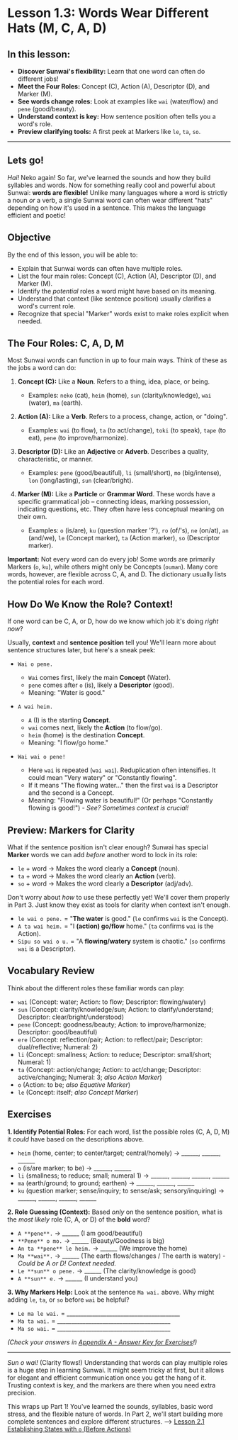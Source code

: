 
# Lesson 1.3: Words Wear Different Hats (M, C, A, D)

## In this lesson:

*   **Discover Sunwai's flexibility:** Learn that one word can often do different jobs!
*   **Meet the Four Roles:** Concept (C), Action (A), Descriptor (D), and Marker (M).
*   **See words change roles:** Look at examples like `wai` (water/flow) and `pene` (good/beauty).
*   **Understand context is key:** How sentence position often tells you a word's role.
*   **Preview clarifying tools:** A first peek at Markers like `le`, `ta`, `so`.

---
## Lets go!

*Hai!* Neko again! So far, we've learned the sounds and how they build syllables and words. Now for something really cool and powerful about Sunwai: **words are flexible!** Unlike many languages where a word is strictly a noun *or* a verb, a single Sunwai word can often wear different "hats" depending on how it's used in a sentence. This makes the language efficient and poetic!

## Objective

By the end of this lesson, you will be able to:

*   Explain that Sunwai words can often have multiple roles.
*   List the four main roles: Concept (C), Action (A), Descriptor (D), and Marker (M).
*   Identify the *potential* roles a word might have based on its meaning.
*   Understand that context (like sentence position) usually clarifies a word's current role.
*   Recognize that special "Marker" words exist to make roles explicit when needed.

## The Four Roles: C, A, D, M

Most Sunwai words can function in up to four main ways. Think of these as the jobs a word can do:

1.  **Concept (C):** Like a **Noun**. Refers to a thing, idea, place, or being.
    *   Examples: `neko` (cat), `heim` (home), `sun` (clarity/knowledge), `wai` (water), `ma` (earth).

2.  **Action (A):** Like a **Verb**. Refers to a process, change, action, or "doing".
    *   Examples: `wai` (to flow), `ta` (to act/change), `toki` (to speak), `tape` (to eat), `pene` (to improve/harmonize).

3.  **Descriptor (D):** Like an **Adjective** or **Adverb**. Describes a quality, characteristic, or manner.
    *   Examples: `pene` (good/beautiful), `li` (small/short), `mo` (big/intense), `lon` (long/lasting), `sun` (clear/bright).

4.  **Marker (M):** Like a **Particle** or **Grammar Word**. These words have a specific grammatical job – connecting ideas, marking possession, indicating questions, etc. They often have less conceptual meaning on their own.
    *   Examples: `o` (is/are), `ku` (question marker '?'), `ro` (of/'s), `ne` (on/at), `an` (and/we), `le` (Concept marker), `ta` (Action marker), `so` (Descriptor marker).

**Important:** Not every word can do every job! Some words are primarily Markers (`o`, `ku`), while others might only be Concepts (`ouman`). Many core words, however, are flexible across C, A, and D. The dictionary usually lists the potential roles for each word.

## How Do We Know the Role? Context!

If one word can be C, A, or D, how do we know which job it's doing *right now*?

Usually, **context** and **sentence position** tell you! We'll learn more about sentence structures later, but here's a sneak peek:

*   `Wai o pene.`
    *   `Wai` comes first, likely the main **Concept** (Water).
    *   `pene` comes after `o` (is), likely a **Descriptor** (good).
    *   Meaning: "Water is good."

*   `A wai heim.`
    *   `A` (I) is the starting **Concept**.
    *   `wai` comes next, likely the **Action** (to flow/go).
    *   `heim` (home) is the destination **Concept**.
    *   Meaning: "I flow/go home."

*   `Wai wai o pene!`
    *   Here `wai` is repeated (`wai wai`). Reduplication often intensifies. It could mean "Very watery" or "Constantly flowing".
    *   If it means "The flowing water..." then the first `wai` is a Descriptor and the second is a Concept.
    *   Meaning: "Flowing water is beautiful!" (Or perhaps "Constantly flowing is good!") - *See? Sometimes context is crucial!*

## Preview: Markers for Clarity

What if the sentence position isn't clear enough? Sunwai has special **Marker** words we can add *before* another word to lock in its role:

*   `le` + word -> Makes the word clearly a **Concept** (noun).
*   `ta` + word -> Makes the word clearly an **Action** (verb).
*   `so` + word -> Makes the word clearly a **Descriptor** (adj/adv).

Don't worry about *how* to use these perfectly yet! We'll cover them properly in Part 3. Just know they exist as tools for clarity when context isn't enough.

*   `le wai o pene.` = "**The water** is good." (`le` confirms `wai` is the Concept).
*   `A ta wai heim.` = "I **(action) go/flow** home." (`ta` confirms `wai` is the Action).
*   `Sipu so wai o u.` = "A **flowing/watery** system is chaotic." (`so` confirms `wai` is a Descriptor).

## Vocabulary Review

Think about the different roles these familiar words can play:

*   `wai` (Concept: water; Action: to flow; Descriptor: flowing/watery)
*   `sun` (Concept: clarity/knowledge/sun; Action: to clarify/understand; Descriptor: clear/bright/understood)
*   `pene` (Concept: goodness/beauty; Action: to improve/harmonize; Descriptor: good/beautiful)
*   `ere` (Concept: reflection/pair; Action: to reflect/pair; Descriptor: dual/reflective; Numeral: 2)
*   `li` (Concept: smallness; Action: to reduce; Descriptor: small/short; Numeral: 1)
*   `ta` (Concept: action/change; Action: to act/change; Descriptor: active/changing; Numeral: 3; *also Action Marker*)
*   `o` (Action: to be; *also Equative Marker*)
*   `le` (Concept: itself; *also Concept Marker*)

## Exercises

**1. Identify Potential Roles:** For each word, list the possible roles (C, A, D, M) it *could* have based on the descriptions above.
*   `heim` (home, center; to center/target; central/homely) -> ______, ______, ______
*   `o` (is/are marker; to be) -> ______, ______
*   `li` (smallness; to reduce; small; numeral 1) -> ______, ______, ______, ______
*   `ma` (earth/ground; to ground; earthen) -> ______, ______, ______
*   `ku` (question marker; sense/inquiry; to sense/ask; sensory/inquiring) -> ______, ______, ______, ______

**2. Role Guessing (Context):** Based *only* on the sentence position, what is the *most likely* role (C, A, or D) of the **bold** word?
*   `A **pene**.` -> ______ (I am good/beautiful)
*   `**Pene** o mo.` -> ______ (Beauty/Goodness is big)
*   `An ta **pene** le heim.` -> ______ (We improve the home)
*   `Ma **wai**.` -> ______ (The earth flows/changes / The earth is watery) - *Could be A or D! Context needed.*
*   `Le **sun** o pene.` -> ______ (The clarity/knowledge is good)
*   `A **sun** e.` -> ______ (I understand you)

**3. Why Markers Help:** Look at the sentence `Ma wai.` above. Why might adding `le`, `ta`, or `so` before `wai` be helpful?
*   `Le ma le wai.` = ________________________________________
*   `Ma ta wai.` = ________________________________________
*   `Ma so wai.` = ________________________________________

*(Check your answers in [Appendix A - Answer Key for Exercises](../Appendices/Appendix%20A%20-%20Answer%20Key%20for%20Exercises.md)!)*

---

*Sun o wai!* (Clarity flows!) Understanding that words can play multiple roles is a huge step in learning Sunwai. It might seem tricky at first, but it allows for elegant and efficient communication once you get the hang of it. Trusting context is key, and the markers are there when you need extra precision.

This wraps up Part 1! You've learned the sounds, syllables, basic word stress, and the flexible nature of words. In Part 2, we'll start building more complete sentences and explore different structures. --> [Lesson 2.1 Establishing States with `o` (Before Actions)](Lesson%202.1%20Establishing%20States%20with%20`o`%20(Before%20Actions))
